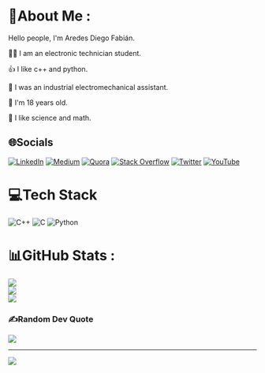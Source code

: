# 💫About Me :
Hello people, I'm Aredes Diego Fabián.

🧑‍💻 I am an electronic technician student.

👍 I like c++ and python.

🦾 I was an industrial electromechanical assistant.

🤵 I'm 18 years old.

🧠 I like science and math.


## 🌐Socials
[![LinkedIn](https://img.shields.io/badge/LinkedIn-%230077B5.svg?logo=linkedin&logoColor=white)](https://www.linkedin.com/in/diego-aredes-8666a6242/) [![Medium](https://img.shields.io/badge/Medium-12100E?logo=medium&logoColor=white)](https://medium.com/@aredesdiego) [![Quora](https://img.shields.io/badge/Quora-%23B92B27.svg?logo=Quora&logoColor=white)](https://www.quora.com/profile/Diego-Aredes-1) [![Stack Overflow](https://img.shields.io/badge/-Stackoverflow-FE7A16?logo=stack-overflow&logoColor=white)](https://stackoverflow.com/users/18649803) [![Twitter](https://img.shields.io/badge/Twitter-%231DA1F2.svg?logo=Twitter&logoColor=white)](https://twitter.com/@Diego72657795) [![YouTube](https://img.shields.io/badge/YouTube-%23FF0000.svg?logo=YouTube&logoColor=white)](https://youtube.com/c/tZzJVZGmA842PNImCoNDcQ) 

# 💻Tech Stack
![C++](https://img.shields.io/badge/c++-%2300599C.svg?style=for-the-badge&logo=c%2B%2B&logoColor=white) ![C](https://img.shields.io/badge/c-%2300599C.svg?style=for-the-badge&logo=c&logoColor=white) ![Python](https://img.shields.io/badge/python-3670A0?style=for-the-badge&logo=python&logoColor=ffdd54)
# 📊GitHub Stats :
![](https://github-readme-stats.vercel.app/api?username=AredesDiego&theme=midnight-purple&hide_border=false&include_all_commits=false&count_private=true)<br/>
![](https://github-readme-streak-stats.herokuapp.com/?user=AredesDiego&theme=midnight-purple&hide_border=false)<br/>
![](https://github-readme-stats.vercel.app/api/top-langs/?username=AredesDiego&theme=midnight-purple&hide_border=false&include_all_commits=false&count_private=true&layout=compact)

### ✍️Random Dev Quote
![](https://quotes-github-readme.vercel.app/api?type=vetical&theme=tokyonight)

---
[![](https://visitcount.itsvg.in/api?id=AredesDiego&icon=7&color=1)](https://visitcount.itsvg.in)
   
                   

